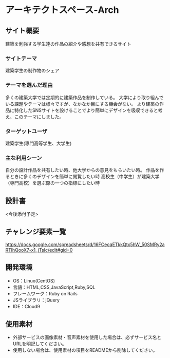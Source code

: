 # アーキテクトスペース-Arch

## サイト概要
建築を勉強する学生達の作品の紹介や感想を共有できるサイト

### サイトテーマ
建築学生の制作物のシェア

### テーマを選んだ理由
多くの建築大学では定期的に建築作品を制作している。
大学により取り組んでいる課題やテーマは様々ですが、なかなか目にする機会がない。
より建築の作品に特化したSNSサイトを設けることでより簡単にデザインを吸収できると考え、このテーマにしました。

### ターゲットユーザ
建築学生(専門高等学生、大学生)

### 主な利用シーン
自分の設計作品を共有したい時、他大学からの意見をもらいたい時。
作品を作るときに多くのデザインを簡単に閲覧したい時
高校生（中学生）が建築大学（専門高校）を選ぶ際の一つの指標にしたい時

## 設計書
<今後添付予定>

## チャレンジ要素一覧
<https://docs.google.com/spreadsheets/d/16FCecqETkkQtx5hW_50SMRy2aRTlhQooX7-x1_jTsIc/edit#gid=0>

## 開発環境
- OS：Linux(CentOS)
- 言語：HTML,CSS,JavaScript,Ruby,SQL
- フレームワーク：Ruby on Rails
- JSライブラリ：jQuery
- IDE：Cloud9

## 使用素材
- 外部サービスの画像素材・音声素材を使用した場合は、必ずサービス名とURLを明記してください。
- 使用しない場合は、使用素材の項目をREADMEから削除してください。
